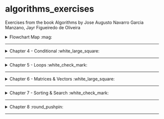 # algorithms_exercises
Exercises from the book Algorithms by Jose Augusto Navarro Garcia Manzano, Jayr Figueiredo de Oliveira


<details>
<summary> Flowchart Map :mag: </summary>

To better understand the Flowchart Diagrams, take a look at:
<img src="/img/flowchartmap.png" width="110%">

</details>

---

<details>
<summary>Chapter 4 - Conditional :white_large_square: </summary>


### Nothing YET



</details>

---

<details> 

<summary>Chapter 5 - Loops :white_check_mark: </summary>

### [Ex.A Power of two](/ch5/a.c)
<details>
<summary> Flowchart </summary>

![ex.achapter5](/ch5/a_c5.png)

</details>

### [Ex.B Math table](/ch5/b.c)
<details>
<summary> Flowchart </summary>

![ex.bchapter5](/ch5/b_c5.png)

</details>

### [Ex.C Counting Numbers SUM](/ch5/c.c)
<details>
<summary> Flowchart </summary>

![ex.cchapter5](/ch5/c_c5.png)

</details>

### [Ex.D EVEN SUM](/ch5/d.c)
<details>
<summary> Flowchart </summary>

![ex.dchapter5](/ch5/d_c5.png)

</details>

### [Ex.E ODD Numbers ](/ch5/e.c)
<details>
<summary> Flowchart </summary>

![ex.echapter5](/ch5/e_c5.png)

</details>

### [Ex.F Divisibility by four ](/ch5/f.c)
<details>
<summary> Flowchart </summary>

![ex.fchapter5](/ch5/f_c5.png)

</details>

### [Ex.G Power of three ](/ch5/g.c)
<details>
<summary> Flowchart </summary>

![ex.gchapter5](/ch5/g_c5.png)

</details>

### [Ex.H Power of choices ](/ch5/h.c)
<details>
<summary> Flowchart </summary>

![ex.hchapter5](/ch5/h_c5.png)

</details>

### [Ex.I Fibonacci](/ch5/i.c)
<details>
<summary> Flowchart </summary>

![ex.ichapter5](/ch5/i_c5.png)

</details>

### [Ex.J Temperature](/ch5/j.c)
<details>
<summary> Flowchart </summary>

![ex.jchapter5](/ch5/j_c5.png)

</details>

### [Ex.K Malba Tahan](/ch5/k.c)
<details>
<summary> Flowchart </summary>

![ex.kchapter5](/ch5/k_c5.png)

</details>

### [Ex.L Factorial](/ch5/l.c)
<details>
<summary> Flowchart </summary>

![ex.lchapter5](/ch5/l_c5.png)

</details>

### [Ex.M Mean Sum](/ch5/m.c)
<details>
<summary> Flowchart </summary>

![ex.mchapter5](/ch5/m_c5.png)

</details>

### [Ex.N Sum and Mean](/ch5/n.c)
<details>
<summary> Flowchart </summary>

![ex.nchapter5](/ch5/n_c5.png)

</details>

### [Ex.O Odd Factorial](/ch5/o.c)
<details>
<summary> Flowchart </summary>

![ex.ochapter5](/ch5/o_c5.png)

</details>

### [Ex.P Mean Sum](/ch5/p.c)
<details>
<summary> Flowchart </summary>

![ex.pchapter5](/ch5/p_c5.png)

</details>

### [Ex.Q Area Measurement](/ch5/q.c)
<details>
<summary> Flowchart </summary>

![ex.qchapter5](/ch5/q_c5.png)

</details>

### [Ex.R Smallest Number and Biggest Number](/ch5/r.c)
<details>
<summary> Flowchart </summary>

![ex.rchapter5](/ch5/r_c5.png)

</details>

### [Ex.S Division Operation](/ch5/s.c)
<details>
<summary> Flowchart </summary>

![ex.schapter5](/ch5/s_c5.png)

</details>

</details>

---

<details>
<summary>Chapter 6 - Matrices & Vectors :white_large_square: </summary>

### Nothing YET

</details>

---

<details>
<summary>Chapter 7 - Sorting & Search :white_check_mark:</summary>

### [EX.A Sorting a vector](/ch7/a.c)
<details>
<summary> Flowchart </summary>

![ex.achapter7](/ch7/a_c7.png)

</details>

### [Ex.B Binary Searching](/ch7/b.c)
<details>
<summary> Flowchart </summary>

![ex.bchapter7 ](/ch7/b_c7.png)

</details>

### [Ex.C Elements' Factorial](/ch7/c.c)
<details>
<summary> Flowchart </summary>

![ex.cchapter7](/ch7/c_c7.png)

</details>

### [Ex.D Vectors' sum](/ch7/d.c)
<details>
<summary> Flowchart </summary>

![ex.dchapter7](/ch7/d_c7.png)

</details>

### [Ex.E Holding elements of two vectors](/ch7/e.c)
<details>
<summary> Flowchart </summary>

![ex.echapter7](/ch7/e_c7.png)

</details>

### [Ex.F Sequence Searching](/ch7/e.c)
<details>
<summary> Flowchart </summary>

![ex.fchapter7](/ch7/e_c7.png)

</details>

### [Ex.G Binary Searching 2](/ch7/g.c)
<details>
<summary> Flowchart </summary>

![ex.gchapter7](/ch7/g_c7.png)

</details>

### [Ex.H Operantion & Sorting](/ch7/h.c)
<details>
<summary> Flowchart </summary>

![ex.hchapter7](/ch7/h_c7.png)

</details>

### [Ex.I Sorting a vector 2](/ch7/i.c)
<details>
<summary> Flowchart </summary>

![ex.ichapter7](/ch7/i_c7.png)

</details>

### [Ex.J Math Operation & Factorial](/ch7/j.c)
<details>
<summary> Flowchart </summary>

![ex.jchapter7](/ch7/j_c7.png)

</details>

### [Ex.K Pow & Sorting](/ch7/k.c)
<details>
<summary> Flowchart </summary>

![ex.kchapter7](/ch7/k_c7.png)

</details>

### [Ex.L Operation & Sorting 2](/ch7/l.c)
<details>
<summary> Flowchart </summary>

![ex.lchapter7](/ch7/l_c7.png)

</details>

### [Ex.M Sequence Searching 2](/ch7/m.c)
<details>
<summary> Flowchart </summary>

![ex.mchapter7](/ch7/m_c7.png)

</details>

### [Ex.N Operation & Binary Search](/ch7/n.c)
<details>
<summary> Flowchart </summary>

![ex.nchapter7](/ch7/n_c7.png)

</details>

### [Ex.O Binary Searching 3](/ch7/o.c)
<details>
<summary> Flowchart </summary>

![ex.ochapter7](/ch7/o_c7.png)

</details>

### [Ex.P ABC Sorting](/ch7/p.c)
<details>
<summary> Flowchart </summary>

![ex.pchapter7](/ch7/p_c7.png)

</details>

### [Ex.Q String Sorting and Binary Search](/ch7/q.c)
<details>
<summary> Flowchart </summary>

![ex.qchapter7](/ch7/q_c7.png)

</details>


### [Ex.R String Sorting](/ch7/r.c)
<details>
<summary> Flowchart </summary>

![ex.rchapter7](/ch7/r_c7.png)

</details>

### [Ex.S Sequence Searching 3](/ch7/s.c)
<details>
<summary> Flowchart </summary>

![ex.schapter7](/ch7/s_c7.png)

</details>


</details> 

---

<details>
<summary>Chapter 8 :round_pushpin: </summary>

### [Ex.A Two Dimension Vector](/ch8/a.c)
<details>
<summary> Flowchart </summary>

![ex.achapter8](/ch8/a_c8.png)

</details>

### [Ex.B Two Dimension Vector](/ch8/b.c)
<details>
<summary> Flowchart </summary>

![ex.bchapter8](/ch8/b_c8.png)

</details>

### [Ex.C 2D Columns and Lines](/ch8/c.c)

<details>

<summary> Flowchart </summary>

![ex.cchapter8](/ch8/c_c8.png)

</details>

### [Ex.E Multiplying Columns](/ch8/e.c)

<details>

<summary> Flowchart </summary>

![ex.echapter8](/ch8/e_c8.png)

</details>

### [Ex.F Factorial 2D Arrays](/ch8/f.c)

<details>

<summary> Flowchart </summary>

![ex.fchapter8](/ch8/f_c8.png)

</details>


</details>

---